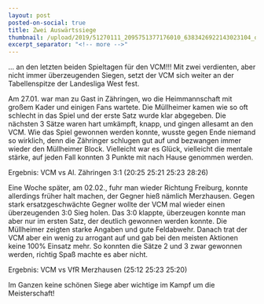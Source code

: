 ```yaml
---
layout: post
posted-on-social: true
title: Zwei Auswärtssiege
thumbnail: /upload/2019/51270111_2095751377176010_6383426922143023104_o.jpg
excerpt_separator: "<!-- more -->"
---
```


... an den letzten beiden Spieltagen für den VCM!!! Mit zwei verdienten, aber nicht immer überzeugenden Siegen, setzt der VCM sich weiter an der Tabellenspitze der Landesliga West fest.

Am 27.01. war man zu Gast in Zähringen, wo die Heimmannschaft mit großem Kader und einigen Fans wartete. Die Müllheimer kamen wie so oft schlecht in das Spiel und der erste Satz wurde klar abgegeben. Die nächsten 3 Sätze waren hart umkämpft, knapp, und gingen allesamt an den VCM. Wie das Spiel gewonnen werden konnte, wusste gegen Ende niemand so wirklich, denn die Zähringer schlugen gut auf und bezwangen immer wieder den Müllheimer Block. Vielleicht war es Glück, vielleicht die mentale stärke, auf jeden Fall konnten 3 Punkte mit nach Hause genommen werden.

Ergebnis: VCM vs Al. Zähringen 3:1 (20:25 25:21 25:23 28:26)

Eine Woche später, am 02.02., fuhr man wieder Richtung Freiburg, konnte allerdings früher halt machen, der Gegner hieß nämlich Merzhausen. Gegen stark ersatzgeschwächte Gegner wollte der VCM mal wieder einen überzeugenden 3:0 Sieg holen. Das 3:0 klappte, überzeugen konnte man aber nur im ersten Satz, der deutlich gewonnen werden konnte. Die Müllheimer zeigten starke Angaben und gute Feldabwehr. Danach trat der VCM aber ein wenig zu arrogant auf und gab bei den meisten Aktionen keine 100% Einsatz mehr. So konnten die Sätze 2 und 3 zwar gewonnen werden, richtig Spaß machte es aber nicht.

Ergebnis: VCM vs VfR Merzhausen (25:12 25:23 25:20)

Im Ganzen keine schönen Siege aber wichtige im Kampf um die Meisterschaft!
